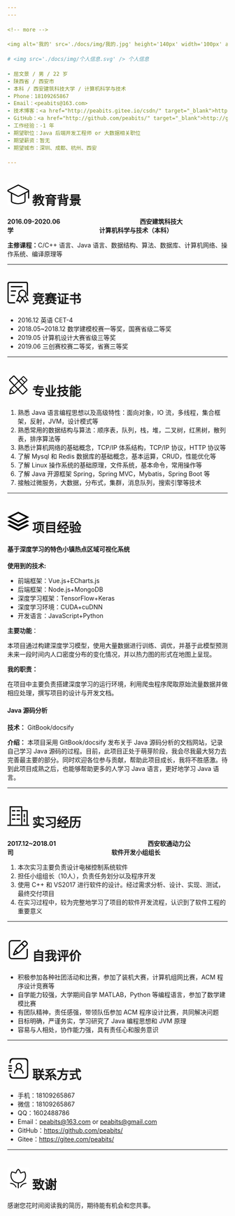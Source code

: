 ```yaml
---
---

<!-- more -->

<img alt='我的' src='./docs/img/我的.jpg' height='140px' width='100px' align='right'/>

# <img src='./docs/img/个人信息.svg' /> 个人信息

- 屈文景 / 男 / 22 岁
- 陕西省 / 西安市
- 本科 / 西安建筑科技大学 / 计算机科学与技术
- Phone：18109265867
- Email：<peabits@163.com>
- 技术博客：<a href="http://peabits.gitee.io/csdn/" target="_blank">http://peabits.gitee.io/csdn/</a>
- GitHub：<a href="http://github.com/peabits/" target="_blank">http://github.com/peabits/</a>
- 工作经验：-1 年
- 期望职位：Java 后端开发工程师 or 大数据相关职位
- 期望薪资：暂无
- 期望城市：深圳、成都、杭州、西安

---
```


# <img src='./docs/img/教育背景.svg' /> 教育背景

**2016.09-2020.06**&emsp;&emsp;&emsp;&emsp;&emsp;&emsp;&emsp;&emsp;&emsp;&emsp;&emsp;&emsp;&emsp;**西安建筑科技大学**&emsp;&emsp;&emsp;&emsp;&emsp;&emsp;&emsp;&emsp;&emsp;&emsp;&emsp;&emsp;&emsp;&emsp;**计算机科学与技术（本科）**

<b>主修课程：</b>C/C++ 语言、Java 语言、数据结构、算法、数据库、计算机网络、操作系统、编译原理等

---

# <img src='./docs/img/竞赛证书.svg' /> 竞赛证书

- 2016.12 英语 CET-4
- 2018.05~2018.12 数学建模校赛一等奖，国赛省级二等奖
- 2019.05 计算机设计大赛省级三等奖
- 2019.06 三创赛校赛二等奖，省赛三等奖

---

# <img src='./docs/img/专业技能.svg' /> 专业技能

1. 熟悉 Java 语言编程思想以及高级特性：面向对象，IO 流，多线程，集合框架，反射，JVM，设计模式等
2. 熟悉常用的数据结构与算法：顺序表，队列，栈，堆，二叉树，红黑树，散列表，排序算法等
3. 熟悉计算机网络的基础概念，TCP/IP 体系结构，TCP/IP 协议，HTTP 协议等
4. 了解 Mysql 和 Redis 数据库的基础概念，基本运算，CRUD，性能优化等
5. 了解 Linux 操作系统的基础原理，文件系统，基本命令，常用操作等
6. 了解 Java 开源框架 Spring，Spring MVC，Mybatis，Spring Boot 等
7. 接触过微服务，大数据，分布式，集群，消息队列，搜索引擎等技术

---

# <img src='./docs/img/项目经验.svg' /> 项目经验

<h4>基于深度学习的特色小镇热点区域可视化系统</h4>

**使用到的技术:**

- 前端框架：Vue.js+ECharts.js
- 后端框架：Node.js+MongoDB
- 深度学习框架：TensorFlow+Keras
- 深度学习环境：CUDA+cuDNN
- 开发语言：JavaScript+Python

**主要功能**：

本项目通过构建深度学习模型，使用大量数据进行训练、调优，并基于此模型预测未来一段时间内人口密度分布的变化情况，并以热力图的形式在地图上呈现。

**我的职责：**

在项目中主要负责搭建深度学习的运行环境，利用爬虫程序爬取原始流量数据并做相应处理，撰写项目的设计与开发文档。

<h4>Java 源码分析</h4>

**技术：** GitBook/docsify

**介绍：** 本项目采用 GitBook/docsify 发布关于 Java 源码分析的文档网站，记录自己学习 Java 源码的过程。目前，此项目正处于萌芽阶段，我会尽我最大努力去完善最主要的部分。同时欢迎各位参与贡献，帮助此项目成长，我将不胜感激。待到此项目成熟之后，也能够帮助更多的人学习 Java 语言，更好地学习 Java 语言。

---

# <img src='./docs/img/实习经历.svg' /> 实习经历

**2017.12~2018.01**&emsp;&emsp;&emsp;&emsp;&emsp;&emsp;&emsp;&emsp;&emsp;&emsp;&emsp;&emsp;&emsp;&emsp;&emsp;**西安软通动力公司**&emsp;&emsp;&emsp;&emsp;&emsp;&emsp;&emsp;&emsp;&emsp;&emsp;&emsp;&emsp;&emsp;&emsp;&emsp;&emsp;**软件开发小组组长**

1. 本次实习主要负责设计电梯控制系统软件
2. 担任小组组长（10人），负责任务划分以及程序开发
3. 使用 C++ 和 VS2017 进行软件的设计。经过需求分析、设计、实现、测试，最终交付项目
4. 在实习过程中，较为完整地学习了项目的软件开发流程，认识到了软件工程的重要意义

<!-- <ol>
    <li>本次实习负责设计电梯控制系统软件</li>
    <li>担任小组组长（10人），负责人员任务划分及后续的程序开发</li>
    <li>使用 C++ 程序设计语言和 Visual Studio 开发工具，进行电梯控制系统软件的设计</li>
    <li>经过需求分析，设计实现方案，程序设计，测试以及问题处理，最终交付项目</li>
    <li>在规定时间内完成软件的设计，虽然出现了不少问题，但是按要求实现了所有功点</li>
    <li>在实习过程中，学习了软件开发流程，认识到了团队协作的重要性</li>
</ol> -->

---

# <img src='./docs/img/自我评价.svg' /> 自我评价

- 积极参加各种社团活动和比赛，参加了装机大赛，计算机组网比赛，ACM 程序设计竞赛等
- 自学能力较强，大学期间自学 MATLAB，Python 等编程语言，参加了数学建模比赛
- 有团队精神，责任感强，带领队伍参加 ACM 程序设计比赛，共同解决问题
- 目标明确，严谨务实，学习研究了 Java 编程思想和 JVM 原理
- 容易与人相处，协作能力强，具有责任心和服务意识

---

# <img src='./docs/img/联系方式.svg' /> 联系方式

- 手机：18109265867
- 微信：18109265867
- QQ：1602488786
- Email：<peabits@163.com> or <peabits@gmail.com>
- GitHub：<a href="https://github.com/peabits/" target="_blank">https://github.com/peabits/</a>
- Gitee：<a href="https://gitee.com/peabits/" target="_blank">https://gitee.com/peabits/</a>

---

# <img src='./docs/img/致谢.svg' />  致谢

感谢您花时间阅读我的简历，期待能有机会和您共事。
